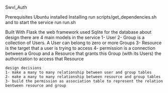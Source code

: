 Swvl_Auth


Prerequisites
    Ubuntu installed
Installing
    run scripts/get_dependencies.sh
    and to start the service run run.sh

Built With
    Flask the web framework used
    Sqlite for the database
about design
    there are 4 main models in the service
    1- User
    2- Group is a collection of Users. A User can belong to zero or more Groups
    3- Resource is the target that a user is trying to access
    4- permission is a connection between a Group and a Resource that grants this Group (with
        its Users) the authorization to access that Resource

    design decisions
    1- make a many to many relationship between user and group tables
    2- make a many to many relationship between resource and group tables
    3- build the permission as association table to represent the relation bentween resource and group
